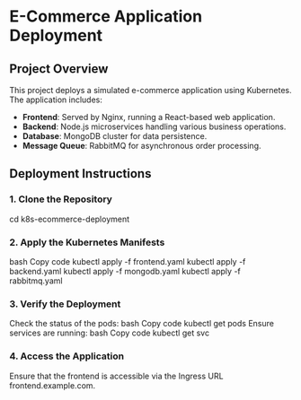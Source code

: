 # E-Commerce Application Deployment

## Project Overview

This project deploys a simulated e-commerce application using Kubernetes. The application includes:
- **Frontend**: Served by Nginx, running a React-based web application.
- **Backend**: Node.js microservices handling various business operations.
- **Database**: MongoDB cluster for data persistence.
- **Message Queue**: RabbitMQ for asynchronous order processing.

## Deployment Instructions

### 1. Clone the Repository

cd k8s-ecommerce-deployment

### 2. Apply the Kubernetes Manifests
bash
Copy code
kubectl apply -f frontend.yaml
kubectl apply -f backend.yaml
kubectl apply -f mongodb.yaml
kubectl apply -f rabbitmq.yaml


### 3. Verify the Deployment
Check the status of the pods:
bash
Copy code
kubectl get pods
Ensure services are running:
bash
Copy code
kubectl get svc

### 4. Access the Application
Ensure that the frontend is accessible via the Ingress URL frontend.example.com.

